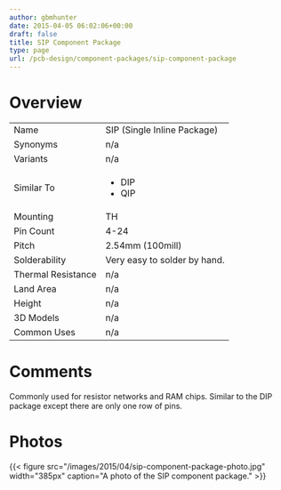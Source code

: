 ```yaml
---
author: gbmhunter
date: 2015-04-05 06:02:06+00:00
draft: false
title: SIP Component Package
type: page
url: /pcb-design/component-packages/sip-component-package
---
```


# Overview


<table >
<tbody >
<tr >

<td >Name
</td>

<td >SIP (Single Inline Package)
</td>
</tr>
<tr >

<td >Synonyms
</td>

<td >n/a
</td>
</tr>
<tr >

<td >Variants
</td>

<td >n/a
</td>
</tr>
<tr >

<td >Similar To
</td>

<td >



  * DIP
  * QIP


</td>
</tr>
<tr >

<td >Mounting
</td>

<td >TH
</td>
</tr>
<tr >

<td >Pin Count
</td>

<td >4-24
</td>
</tr>
<tr >

<td >Pitch
</td>

<td >2.54mm (100mill)
</td>
</tr>
<tr >

<td >Solderability
</td>

<td >Very easy to solder by hand.
</td>
</tr>
<tr >

<td >Thermal Resistance
</td>

<td >n/a
</td>
</tr>
<tr >

<td >Land Area
</td>

<td >n/a
</td>
</tr>
<tr >

<td >Height
</td>

<td >n/a
</td>
</tr>
<tr >

<td >3D Models
</td>

<td >n/a
</td>
</tr>
<tr >

<td >Common Uses
</td>

<td >n/a
</td>
</tr>
</tbody>
</table>


# Comments




Commonly used for resistor networks and RAM chips. Similar to the DIP package except there are only one row of pins.




# Photos


{{< figure src="/images/2015/04/sip-component-package-photo.jpg" width="385px" caption="A photo of the SIP component package."  >}}


